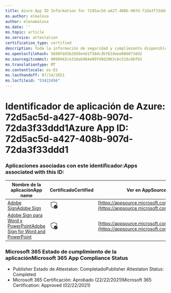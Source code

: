 ```yaml
---
title: Azure App ID Information for 72d5ac5d-a427-408b-907d-72da3f33ddd1
ms.author: elmalova
author: elenamalova
ms.date: ''
ms.topic: article
ms.service: attestation
certification_type: certified
description: Toda la información de seguridad y cumplimiento disponible para 72d5ac5d-a427-408b-907d-72da3f33ddd1.
ms.openlocfilehash: 5698fdd3b2859e4d1f38dc3bf62deee086073dd2
ms.sourcegitcommit: 0098942ce316ab984e09fd9d2063cbc516c8bfb5
ms.translationtype: MT
ms.contentlocale: es-ES
ms.lasthandoff: 07/14/2021
ms.locfileid: "53422456"
---
```

# <a name="azure-app-id-72d5ac5d-a427-408b-907d-72da3f33ddd1"></a><span data-ttu-id="619e7-103">Identificador de aplicación de Azure: 72d5ac5d-a427-408b-907d-72da3f33ddd1</span><span class="sxs-lookup"><span data-stu-id="619e7-103">Azure App ID: 72d5ac5d-a427-408b-907d-72da3f33ddd1</span></span>


### <a name="apps-associated-with-this-id"></a><span data-ttu-id="619e7-104">Aplicaciones asociadas con este identificador:</span><span class="sxs-lookup"><span data-stu-id="619e7-104">Apps associated with this ID:</span></span>
| <span data-ttu-id="619e7-105">**Nombre de la aplicación**</span><span class="sxs-lookup"><span data-stu-id="619e7-105">**App name**</span></span> | <span data-ttu-id="619e7-106">**Certificado**</span><span class="sxs-lookup"><span data-stu-id="619e7-106">**Certified**</span></span> | <span data-ttu-id="619e7-107">**Ver en AppSource**</span><span class="sxs-lookup"><span data-stu-id="619e7-107">**View in AppSource**</span></span> |
|-|-|-|
| [<span data-ttu-id="619e7-108">Adobe Sign</span><span class="sxs-lookup"><span data-stu-id="619e7-108">Adobe Sign</span></span>](https://docs.microsoft.com/en-us/microsoft-365-app-certification/forward/WA104381233) | <img alt="Certified application badge" src="../media/certified-badge.png" height="25" width="25" /> | [https://appsource.microsoft.com/product/office/WA104381233](https://appsource.microsoft.com/product/office/WA104381233) |
| [<span data-ttu-id="619e7-109">Adobe Sign para Word y PowerPoint</span><span class="sxs-lookup"><span data-stu-id="619e7-109">Adobe Sign for Word and PowerPoint</span></span>](https://docs.microsoft.com/en-us/microsoft-365-app-certification/forward/WA104381155) | <img alt="Certified application badge" src="../media/certified-badge.png" height="25" width="25" /> | [https://appsource.microsoft.com/product/office/WA104381155](https://appsource.microsoft.com/product/office/WA104381155) |

### <a name="microsoft-365-app-compliance-status"></a><span data-ttu-id="619e7-110">Microsoft 365 Estado de cumplimiento de la aplicación</span><span class="sxs-lookup"><span data-stu-id="619e7-110">Microsoft 365 App Compliance Status</span></span>
- <span data-ttu-id="619e7-111">Publisher Estado de Attestaton: Completado</span><span class="sxs-lookup"><span data-stu-id="619e7-111">Publisher Attestaton Status: Completed</span></span>
- <span data-ttu-id="619e7-112">Microsoft 365 Certificación: Aprobado (22/22/2021)</span><span class="sxs-lookup"><span data-stu-id="619e7-112">Microsoft 365 Certification: Approved (02/22/2021)</span></span>
